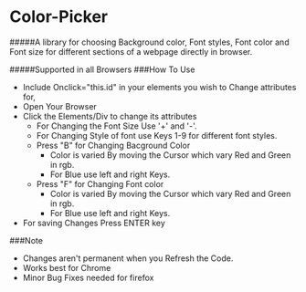 # Color-Picker
#####A library for choosing Background color, Font styles, Font color and Font size for different sections of a webpage directly in browser.

#####Supported in all Browsers
###How To Use
- Include Onclick="this.id" in your elements you wish to Change attributes for,
- Open Your Browser
- Click the Elements/Div to change its attributes 
  - For Changing the Font Size Use  '+'  and  '-'.
  - For Changing Style of font use Keys 1-9 for different font styles.
  - Press "B" for Changing Bacground Color
    - Color is varied By moving the Cursor which vary Red and Green in rgb.
    - For Blue use left and right Keys.
  - Press "F" for Changing Font color
    - Color is varied By moving the Cursor which vary Red and Green in rgb.
    - For Blue use left and right Keys.
- For saving Changes Press ENTER key

###Note

- Changes aren't permanent when you Refresh the Code.
- Works best for Chrome
- Minor Bug Fixes needed for firefox

